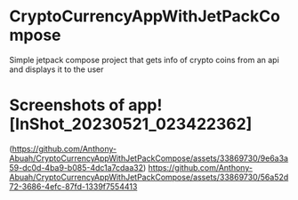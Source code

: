 # CryptoCurrencyAppWithJetPackCompose
Simple jetpack compose project that gets info of crypto coins from an api and displays it to the user
# Screenshots of app![InShot_20230521_023422362]
(https://github.com/Anthony-Abuah/CryptoCurrencyAppWithJetPackCompose/assets/33869730/9e6a3a59-dc0d-4ba9-b085-4dc1a7cdaa32)
https://github.com/Anthony-Abuah/CryptoCurrencyAppWithJetPackCompose/assets/33869730/56a52d72-3686-4efc-87fd-1339f7554413
